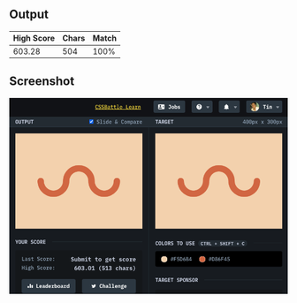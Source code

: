 ## Output

| High Score | Chars | Match |
| ---------- | ----- | ----- |
| 603.28     | 504   | 100%  |

## Screenshot

![screenshot](screenshot.png)
